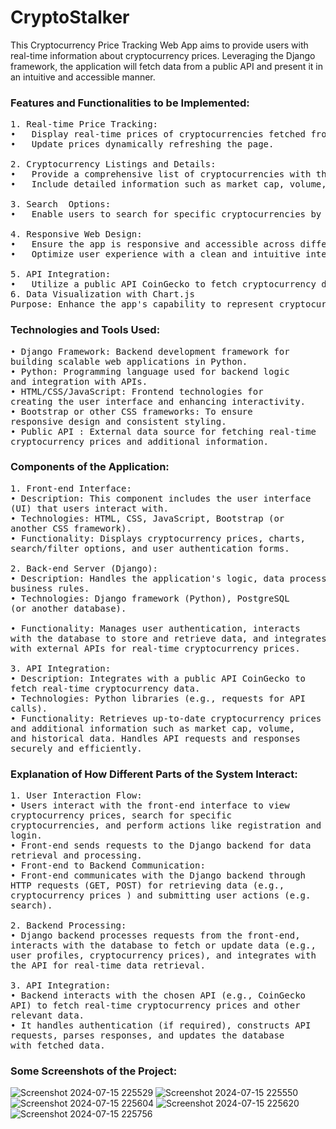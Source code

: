 <h1>CryptoStalker</h1>

<p>This Cryptocurrency Price Tracking Web App aims to provide users with real-time information about cryptocurrency prices. Leveraging the Django framework, the application will fetch data from a public API and present it in an intuitive and accessible manner.</p>

<h3>Features and Functionalities to be Implemented:</h3>
<pre>
1. Real-time Price Tracking:
•	Display real-time prices of cryptocurrencies fetched from a public API.
•	Update prices dynamically refreshing the page.<br>
2. Cryptocurrency Listings and Details:
•	Provide a comprehensive list of cryptocurrencies with their current prices.
•	Include detailed information such as market cap, volume, circulating supply, and price charts.<br>
3. Search  Options:
•	Enable users to search for specific cryptocurrencies by name or symbol.<br>
4. Responsive Web Design:
•	Ensure the app is responsive and accessible across different devices (desktops, tablets, smartphones).
•	Optimize user experience with a clean and intuitive interface.<br>
5. API Integration:
•	Utilize a public API CoinGecko to fetch cryptocurrency data.
6. Data Visualization with Chart.js
Purpose: Enhance the app's capability to represent cryptocurrency price data through interactive charts visually.
</pre>

<h3>Technologies and Tools Used:</h3>
<pre>• Django Framework: Backend development framework for 
building scalable web applications in Python.
• Python: Programming language used for backend logic 
and integration with APIs.
• HTML/CSS/JavaScript: Frontend technologies for 
creating the user interface and enhancing interactivity.
• Bootstrap or other CSS frameworks: To ensure 
responsive design and consistent styling.
• Public API : External data source for fetching real-time 
cryptocurrency prices and additional information.</pre>

<h3>Components of the Application:</h3>
<pre>1. Front-end Interface:
• Description: This component includes the user interface 
(UI) that users interact with.
• Technologies: HTML, CSS, JavaScript, Bootstrap (or 
another CSS framework).
• Functionality: Displays cryptocurrency prices, charts, 
search/filter options, and user authentication forms.<br>
2. Back-end Server (Django):
• Description: Handles the application's logic, data processing, and
business rules.
• Technologies: Django framework (Python), PostgreSQL 
(or another database).<br>
• Functionality: Manages user authentication, interacts 
with the database to store and retrieve data, and integrates 
with external APIs for real-time cryptocurrency prices.<br>
3. API Integration:
• Description: Integrates with a public API CoinGecko to 
fetch real-time cryptocurrency data.
• Technologies: Python libraries (e.g., requests for API 
calls).
• Functionality: Retrieves up-to-date cryptocurrency prices 
and additional information such as market cap, volume, 
and historical data. Handles API requests and responses 
securely and efficiently.
</pre>


<h3>Explanation of How Different Parts of the System Interact:
</h3>
<pre>1. User Interaction Flow:
• Users interact with the front-end interface to view 
cryptocurrency prices, search for specific 
cryptocurrencies, and perform actions like registration and 
login.
• Front-end sends requests to the Django backend for data 
retrieval and processing.
• Front-end to Backend Communication:
• Front-end communicates with the Django backend through 
HTTP requests (GET, POST) for retrieving data (e.g., 
cryptocurrency prices ) and submitting user actions (e.g.
search).<br>
2. Backend Processing:
• Django backend processes requests from the front-end, 
interacts with the database to fetch or update data (e.g., 
user profiles, cryptocurrency prices), and integrates with 
the API for real-time data retrieval.<br>
3. API Integration:
• Backend interacts with the chosen API (e.g., CoinGecko 
API) to fetch real-time cryptocurrency prices and other 
relevant data.
• It handles authentication (if required), constructs API 
requests, parses responses, and updates the database 
with fetched data.
</pre>

<h3>Some Screenshots of the Project:</h3>

![Screenshot 2024-07-15 225529](https://github.com/user-attachments/assets/a88136fe-6f15-4065-976e-c2044b9a2576)
![Screenshot 2024-07-15 225550](https://github.com/user-attachments/assets/9f975fc4-ecfe-4d59-9401-9933f307e267)
![Screenshot 2024-07-15 225604](https://github.com/user-attachments/assets/9e545997-f152-46d3-99a1-8c81d13d8faf)
![Screenshot 2024-07-15 225620](https://github.com/user-attachments/assets/834eb1ad-522d-47b1-8c5a-26ca473c31a7)
![Screenshot 2024-07-15 225756](https://github.com/user-attachments/assets/5a98516e-9c08-4b65-b9ff-0815b03f3148)


  

